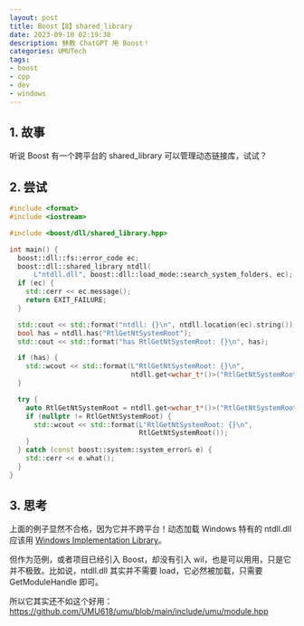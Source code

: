 ```yaml
---
layout: post
title: Boost【8】shared_library
date: 2023-09-10 02:19:38
description: 稣教 ChatGPT 用 Boost！
categories: UMUTech
tags:
- boost
- cpp
- dev
- windows
---
```

## 1. 故事

听说 Boost 有一个跨平台的 shared_library 可以管理动态链接库，试试？

## 2. 尝试

```cpp
#include <format>
#include <iostream>

#include <boost/dll/shared_library.hpp>

int main() {
  boost::dll::fs::error_code ec;
  boost::dll::shared_library ntdll(
      L"ntdll.dll", boost::dll::load_mode::search_system_folders, ec);
  if (ec) {
    std::cerr << ec.message();
    return EXIT_FAILURE;
  }

  std::cout << std::format("ntdll: {}\n", ntdll.location(ec).string());
  bool has = ntdll.has("RtlGetNtSystemRoot");
  std::cout << std::format("has RtlGetNtSystemRoot: {}\n", has);

  if (has) {
    std::wcout << std::format(L"RtlGetNtSystemRoot: {}\n",
                              ntdll.get<wchar_t*()>("RtlGetNtSystemRoot")());
  }

  try {
    auto RtlGetNtSystemRoot = ntdll.get<wchar_t*()>("RtlGetNtSystemRoot");
    if (nullptr != RtlGetNtSystemRoot) {
      std::wcout << std::format(L"RtlGetNtSystemRoot: {}\n",
                                RtlGetNtSystemRoot());
    }
  } catch (const boost::system::system_error& e) {
    std::cerr << e.what();
  }
}
```

## 3. 思考

上面的例子显然不合格，因为它并不跨平台！动态加载 Windows 特有的 ntdll.dll 应该用 [Windows Implementation Library](https://github.com/microsoft/wil)。

但作为范例，或者项目已经引入 Boost，却没有引入 wil，也是可以用用，只是它并不极致。比如说，ntdll.dll 其实并不需要 load，它必然被加载，只需要 GetModuleHandle 即可。

所以它其实还不如这个好用：<https://github.com/UMU618/umu/blob/main/include/umu/module.hpp>